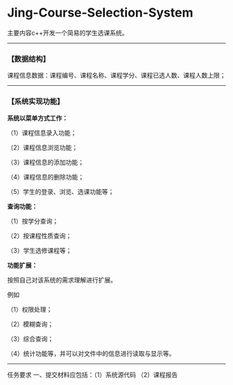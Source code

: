 # Jing-Course-Selection-System
主要内容c++开发一个简易的学生选课系统。

------

### 【数据结构】

课程信息数据：课程编号、课程名称、课程学分、课程已选人数、课程人数上限；

------

### 【系统实现功能】

**系统以菜单方式工作：**

（1）课程信息录入功能；

（2）课程信息浏览功能；

（3）课程信息的添加功能；

（4）课程信息的删除功能；

（5）学生的登录、浏览、选课功能等；

**查询功能：**

（1）按学分查询；

（2）按课程性质查询；

（3）学生选修课程等；

**功能扩展：**

按照自己对该系统的需求理解进行扩展。

例如

（1）权限处理；

（2）模糊查询；

（3）综合查询；

（4）统计功能等，并可以对文件中的信息进行读取与显示等。

------

任务要求 一、提交材料应包括：（1）系统源代码 （2）课程报告 
